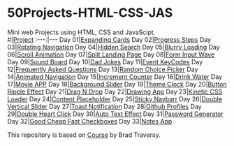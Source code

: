 # 50Projects-HTML-CSS-JAS

Mini web Projects using HTML, CSS and JavaScipt.<br>
#|[Project](https://youngwonius.github.io/50Projects-HTML-CSS-JS/)
:---:|---
Day 01|[Expanding Cards](https://youngwonius.github.io/50Projects-HTML-CSS-JS/Day1_Expanding_Cards/)
Day 02|[Progress Steps](https://youngwonius.github.io/50Projects-HTML-CSS-JS/Day2_Progress_Steps/)
Day 03|[Rotating Navigation](https://youngwonius.github.io/50Projects-HTML-CSS-JS/Day3_Rotating_Navigation/)
Day 04|[Hidden Search](https://youngwonius.github.io/50Projects-HTML-CSS-JS/Day4_Hidden_Search/)
Day 05|[Blurry Loading](https://youngwonius.github.io/50Projects-HTML-CSS-JS/Day5_Blurry_Loading/)
Day 06|[Scroll Animation](https://youngwonius.github.io/50Projects-HTML-CSS-JS/Day6_Scroll_Animation/)
Day 07|[Split Landing Page](https://youngwonius.github.io/50Projects-HTML-CSS-JS/Day7_Split_Landing_Page/)
Day 08|[Form Input Wave](https://youngwonius.github.io/50Projects-HTML-CSS-JS/Day8_Form_Input_Wave/)
Day 09|[Sound Board](https://youngwonius.github.io/50Projects-HTML-CSS-JS/Day9_Sound_Board/)
Day 10|[Dad Jokes](https://youngwonius.github.io/50Projects-HTML-CSS-JS/Day10_Dad_Jokes/)
Day 11|[Event KeyCodes](https://youngwonius.github.io/50Projects-HTML-CSS-JS/Day11_Event_KeyCodes/)
Day 12|[Frequently Asked Questions](https://youngwonius.github.io/50Projects-HTML-CSS-JS/Day12_Frequently_Asked_Questions/)
Day 13|[Random Choice Picker](https://youngwonius.github.io/50Projects-HTML-CSS-JS/Day13_Random_Choice_Picker/)
Day 14|[Animated Navigation](https://youngwonius.github.io/50Projects-HTML-CSS-JS/Day14_Animated_Navigation/)
Day 15|[Increment Counter](https://youngwonius.github.io/50Projects-HTML-CSS-JS/Day15_Increment_Counter/)
Day 16|[Drink Water](https://youngwonius.github.io/50Projects-HTML-CSS-JS/Day16_Drink_Water/)
Day 17|[Movie APP](https://youngwonius.github.io/50Projects-HTML-CSS-JS/Day17_Movie_App/)
Day 18|[Background Slider](https://youngwonius.github.io/50Projects-HTML-CSS-JS/Day18_Background_Slider/)
Day 19|[Theme Clock](https://youngwonius.github.io/50Projects-HTML-CSS-JS/Day19_Theme_Clock/)
Day 20|[Button Ripple Effect](https://youngwonius.github.io/50Projects-HTML-CSS-JS/Day20_Button_Ripple_Effect/)
Day 21|[Drag N Drop](https://youngwonius.github.io/50Projects-HTML-CSS-JS/Day21_Drag_N_Drop/)
Day 22|[Drawing App](https://youngwonius.github.io/50Projects-HTML-CSS-JS/Day22_Drawing_App/)
Day 23|[Kinetic CSS Loader](https://youngwonius.github.io/50Projects-HTML-CSS-JS/Day23_Kinetic_CSS_Loader/)
Day 24|[Content Placeholder](https://youngwonius.github.io/50Projects-HTML-CSS-JS/Day24_Content_Placeholder/)
Day 25|[Sticky Navbarr](https://youngwonius.github.io/50Projects-HTML-CSS-JS/Day25_Sticky_Navbar/)
Day 26|[Double Vertical Slider](https://youngwonius.github.io/50Projects-HTML-CSS-JS/Day26_Double_Vertical_Slider/)
Day 27|[Toast Notification](./Day33_Notes_App)
Day 28|[Github Profiles](./Day28_Github_Profiles)
Day 29|[Double Heart Click](./Day29_Double_Heart_Click)
Day 30|[Auto Text Effect](./Day30_Auto_Text_Effect)
Day 31|[Password Generator](./Day31_Password_Generator)
Day 32|[Good Cheap Fast Checkboxes](./Day32_Good_Cheap_Fast_Checkboxes)
Day 33|[Notes App](./Day33_Notes_App)

This repository is based on [Course](https://www.udemy.com/course/50-projects-50-days/) by Brad Traversy.
